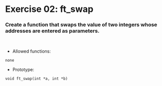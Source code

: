 # Exercise 02: ft_swap

### Create a function that swaps the value of two integers whose addresses are entered as parameters.
<br>

- Allowed functions:
```
none
```

- Prototype: 
```
void ft_swap(int *a, int *b)
```
